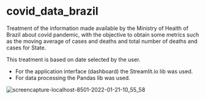 # covid_data_brazil

Treatment of the information made available by the Ministry of Health of Brazil about covid pandemic, with the objective to obtain some metrics such as the moving average of cases and deaths and total number of deaths and cases for State. 

This treatment is based on date selected by the user.

- For the application interface (dashboard) the Streamlit.io lib was used. 
- For data processing the Pandas lib was used.

 
![screencapture-localhost-8501-2022-01-21-10_55_58](https://user-images.githubusercontent.com/64854811/150539140-a8e3726e-9772-4f5e-b8d1-fd139411445d.png)
